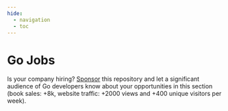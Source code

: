 ```yaml
---
hide:
  - navigation
  - toc
---
```


# Go Jobs

Is your company hiring? [Sponsor](https://github.com/sponsors/teivah/sponsorships?sponsor=teivah&tier_id=316526&preview=true) this repository and let a significant audience of Go developers know about your opportunities in this section (book sales: +8k, website traffic: +2000 views and +400 unique visitors per week).
